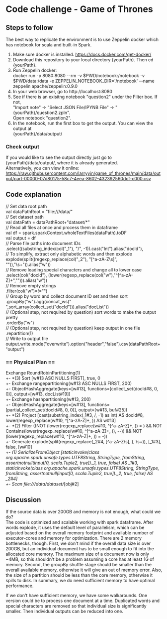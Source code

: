 # Code challenge  - Game of Thrones

## Steps to follow
The best way to replicate the environment is to use Zeppelin docker which has notebook for scala and built-in Spark.
1. Make sure docker is installed. https://docs.docker.com/get-docker/
2. Download this repository to your local directory {yourPath}. Then cd {yourPath}.
3. Run Zeppelin docker:  
docker run -p 8080:8080 --rm -v $PWD/notebook:/notebook -v $PWD/data:/data -e ZEPPELIN_NOTEBOOK_DIR='/notebook' --name zeppelin apache/zeppelin:0.9.0
4. In your web browser, go to http://localhost:8080
5. See if there is an exisitng notebook "question2" under the Filter box. If not,  
"Import note" -> "Select JSON File/IPYNB File" -> "{yourPath}/question2.zpln".  
Open notebook "question2".
6. In the notebook, run the first box to get the output. You can view the output at    
{yourPath}/data/output/  
  
### Check output
If you would like to see the output directly just go to {yourPath}/data/output/, where it is already generated.  
Alternatively, you can view it online:  
https://raw.githubusercontent.com/larryyin/game_of_thrones/main/data/output/part-00000-07d80175-58c7-4eea-8602-432392560dcf-c000.csv  

## Code explanation
// Set data root path  
val dataPathRoot = "file:///data/"  
// Set dataset path  
val dataPath = dataPathRoot+"dataset/*"  
// Read all files at once and process them in dataframe  
val df = spark.sparkContext.wholeTextFiles(dataPath).toDF  
val output = df  
// Parse file paths into document IDs  
.select((substring_index(col("_1"), "/", -1)).cast("Int").alias("docId"),  
// To simplify, extract only alphabetic words and then explode  
        explode(split((regexp_replace(col("_2"), "[^a-zA-Z\\s]", "")),"\\s+")).alias("w"))  
// Remove leading special characters and change all to lower case  
.select(col("docId"), (lower(regexp_replace(col("w"),"^[^a-zA-Z]+",""))).alias("w"))  
// Remove empty strings  
.filter(col("w")=!="")  
// Group by word and collect document ID set and then sort  
.groupBy("w").agg(concat_ws(" ",sort_array(collect_set("docId"))).alias("docList"))  
// (Optional step, not required by question) sort words to make the output pretty  
.orderBy("w")  
// (Optional step, not required by question) keep output in one file   
.repartition(1)  
// Write to output file  
output.write.mode("overwrite").option("header","false").csv(dataPathRoot+"output")  

### == Physical Plan ==
Exchange RoundRobinPartitioning(1)  
+- *(3) Sort [w#13 ASC NULLS FIRST], true, 0  
   +- Exchange rangepartitioning(w#13 ASC NULLS FIRST, 200)  
      +- ObjectHashAggregate(keys=[w#13], functions=[collect_set(docId#8, 0, 0)], output=[w#13, docList#19])  
         +- Exchange hashpartitioning(w#13, 200)  
            +- ObjectHashAggregate(keys=[w#13], functions=[partial_collect_set(docId#8, 0, 0)], output=[w#13, buf#25])  
               +- *(2) Project [cast(substring_index(_1#3, /, -1) as int) AS docId#8, lower(regexp_replace(w#10, ^[^a-zA-Z]+, )) AS w#13]  
                  +- *(2) Filter ((NOT (lower(regexp_replace(w#10, ^[^a-zA-Z]+, )) = ) && NOT Contains(lower(regexp_replace(w#10, ^[^a-zA-Z]+, )), --)) && NOT (lower(regexp_replace(w#10, ^[^a-zA-Z]+, )) = -))  
                     +- Generate explode(split(regexp_replace(_2#4, [^a-zA-Z\s], ), \s+)), [_1#3], false, [w#10]  
                        +- *(1) SerializeFromObject [staticinvoke(class org.apache.spark.unsafe.types.UTF8String, StringType, fromString, assertnotnull(input[0, scala.Tuple2, true])._1, true, false) AS _1#3, staticinvoke(class org.apache.spark.unsafe.types.UTF8String, StringType, fromString, assertnotnull(input[0, scala.Tuple2, true])._2, true, false) AS _2#4]  
                           +- Scan file:///data/dataset/*[obj#2]  

## Discussion
If the source data is over 200GB and memory is not enough, what could we do?  
The code is optimized and scalable working with spark dataframe. After words explode, it uses the default level of parallelism, which can be adjusted based on the overall memory footprint and available number of executor-cores and memory for optimization. There are 2 memory bottlenecks, though. First, we don't mind if the overall data size is over 200GB, but an individual document has to be small enough to fit into the allocated core memory. The maximum size of a document now is only ~4MB, so this shouldn't be a problem assuming a core has at least 1G of memory. Second, the groupBy shuffle stage should be smaller than the overall available memory, otherwise it will give an out of memory error. Also, the size of a partition should be less than the core memory, otherwise it spills to disk. In summary, we do need sufficient memory to have optimal performance.  
  
If we don't have sufficient memory, we have some walkarounds. One version could be to process one document at a time. Duplicated words and special characters are removed so that individual size is significantly smaller. Then individual outputs can be reduced into one.  


